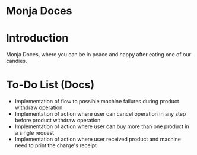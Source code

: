 Monja Doces
=========

# Introduction

Monja Doces, where you can be in peace and happy after eating one of our candies.


# To-Do List (Docs)

 - Implementation of flow to possible machine failures during product withdraw operation
 - Implementation of action where user can cancel operation in any step before product withdraw operation
 - Implementation of action where user can buy more than one product in a single request
 - Implementation of action where user received product and machine need to print the charge's receipt
